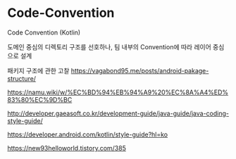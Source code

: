 # Code-Convention
Code Convention (Kotlin)

도메인 중심의 디렉토리 구조를 선호하나, 팀 내부의 Convention에 따라 레이어 중심으로 설계

패키지 구조에 관한 고찰 https://vagabond95.me/posts/android-pakage-structure/

https://namu.wiki/w/%EC%BD%94%EB%94%A9%20%EC%8A%A4%ED%83%80%EC%9D%BC

http://developer.gaeasoft.co.kr/development-guide/java-guide/java-coding-style-guide/

https://developer.android.com/kotlin/style-guide?hl=ko

https://new93helloworld.tistory.com/385

